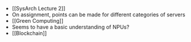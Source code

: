 * [[SysArch Lecture 2]]
* On assignment, points can be made for different categories of servers
* [[Green Computing]]
* Seems to have a basic understanding of NPUs?
* [[Blockchain]]